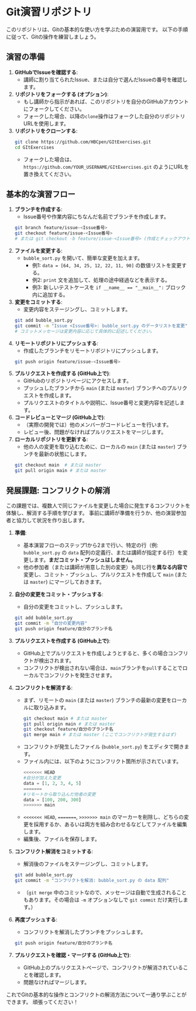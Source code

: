 # Git演習リポジトリ

このリポジトリは、Gitの基本的な使い方を学ぶための演習用です。
以下の手順に従って、Gitの操作を練習しましょう。

## 演習の準備

1.  **GitHubでIssueを確認する**:
    *   講師に割り当てられたIssue、または自分で選んだIssueの番号を確認します。
2.  **リポジトリをフォークする (オプション)**:
    *   もし講師から指示があれば、このリポジトリを自分のGitHubアカウントにフォークしてください。
    *   フォークした場合、以降の`clone`操作はフォークした自分のリポジトリURLを使用します。
3.  **リポジトリをクローンする**:
    ```bash
    git clone https://github.com/HBCpen/GItExercises.git
    cd GItExercises
    ```
    *   フォークした場合は、`https://github.com/YOUR_USERNAME/GItExercises.git` のようにURLを置き換えてください。

## 基本的な演習フロー

1.  **ブランチを作成する**:
    *   Issue番号や作業内容にちなんだ名前でブランチを作成します。
    ```bash
    git branch feature/issue-<Issue番号>
    git checkout feature/issue-<Issue番号>
    # または git checkout -b feature/issue-<Issue番号> (作成とチェックアウトを同時に行う)
    ```
2.  **ファイルを変更する**:
    *   `bubble_sort.py` を開いて、簡単な変更を加えます。
        *   例1: `data = [64, 34, 25, 12, 22, 11, 90]` の数値リストを変更する。
        *   例2: `print` 文を追加して、処理の途中経過などを表示する。
        *   例3: 新しいテストケースを `if __name__ == "__main__":` ブロック内に追加する。
3.  **変更をコミットする**:
    *   変更内容をステージングし、コミットします。
    ```bash
    git add bubble_sort.py
    git commit -m "Issue <Issue番号>: bubble_sort.py のデータリストを変更"
    # コミットメッセージは変更内容に応じて具体的に記述してください。
    ```
4.  **リモートリポジトリにプッシュする**:
    *   作成したブランチをリモートリポジトリにプッシュします。
    ```bash
    git push origin feature/issue-<Issue番号>
    ```
5.  **プルリクエストを作成する (GitHub上で)**:
    *   GitHubのリポジトリページにアクセスします。
    *   プッシュしたブランチから `main` (または `master`) ブランチへのプルリクエストを作成します。
    *   プルリクエストのタイトルや説明に、Issue番号と変更内容を記述します。
6.  **コードレビューとマージ (GitHub上で)**:
    *   （実際の開発では）他のメンバーがコードレビューを行います。
    *   レビュー後、問題がなければプルリクエストをマージします。
7.  **ローカルリポジトリを更新する**:
    *   他の人の変更を取り込むために、ローカルの `main` (または `master`) ブランチを最新の状態にします。
    ```bash
    git checkout main  # または master
    git pull origin main # または master
    ```

## 発展課題: コンフリクトの解消

この課題では、複数人で同じファイルを変更した場合に発生するコンフリクトを体験し、解消する手順を学びます。
事前に講師が準備を行うか、他の演習参加者と協力して状況を作り出します。

1.  **準備**:
    *   基本演習フローのステップ1から2まで行い、特定の行（例: `bubble_sort.py` の `data` 配列の定義行、または講師が指定する行）を変更します。**まだコミット・プッシュはしません。**
    *   他の参加者（または講師が用意した別の変更）も同じ行を**異なる内容で**変更し、コミット・プッシュし、プルリクエストを作成して `main` (または `master`) にマージしておきます。

2.  **自分の変更をコミット・プッシュする**:
    *   自分の変更をコミットし、プッシュします。
    ```bash
    git add bubble_sort.py
    git commit -m "自分の変更内容"
    git push origin feature/自分のブランチ名
    ```
3.  **プルリクエストを作成する (GitHub上で)**:
    *   GitHub上でプルリクエストを作成しようとすると、多くの場合コンフリクトが検出されます。
    *   コンフリクトが検出されない場合は、`main`ブランチを`pull`することでローカルでコンフリクトを発生させます。

4.  **コンフリクトを解消する**:
    *   まず、リモートの `main` (または `master`) ブランチの最新の変更をローカルに取り込みます。
        ```bash
        git checkout main # または master
        git pull origin main # または master
        git checkout feature/自分のブランチ名
        git merge main # または master (ここでコンフリクトが発生するはず)
        ```
    *   コンフリクトが発生したファイル (`bubble_sort.py`) をエディタで開きます。
    *   ファイル内には、以下のようにコンフリクト箇所が示されています。
        ```python
        <<<<<<< HEAD
        #自分が加えた変更
        data = [1, 2, 3, 4, 5]
        =======
        #リモートから取り込んだ他者の変更
        data = [100, 200, 300]
        >>>>>>> main
        ```
    *   `<<<<<<< HEAD`, `=======`, `>>>>>>> main` のマーカーを削除し、どちらの変更を採用するか、あるいは両方を組み合わせるなどしてファイルを編集します。
    *   編集後、ファイルを保存します。
5.  **コンフリクト解消をコミットする**:
    *   解消後のファイルをステージングし、コミットします。
    ```bash
    git add bubble_sort.py
    git commit -m "コンフリクトを解消: bubble_sort.py の data 配列"
    ```
    *   （`git merge` 中のコミットなので、メッセージは自動で生成されることもあります。その場合は `-m` オプションなしで `git commit` だけ実行します。）
6.  **再度プッシュする**:
    *   コンフリクトを解消したブランチをプッシュします。
    ```bash
    git push origin feature/自分のブランチ名
    ```
7.  **プルリクエストを確認・マージする (GitHub上で)**:
    *   GitHub上のプルリクエストページで、コンフリクトが解消されていることを確認します。
    *   問題なければマージします。

これでGitの基本的な操作とコンフリクトの解消方法について一通り学ぶことができます。
頑張ってください！
